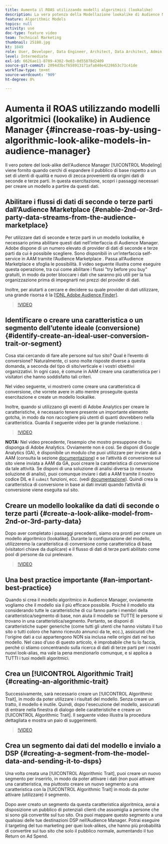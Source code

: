 ```yaml
---
title: Aumenta il ROAS utilizzando modelli algoritmici (lookalike)
description: La vera potenza della Modellazione lookalike di Audience Manager viene fornita quando si cerca di espandere il pubblico di riferimento rispetto a una qualità, un nuovo set di utenti da fonti di dati di seconde e terze parti. In questa esercitazione, scopri i passaggi per creare un modello a partire da questi dati.
feature: Algorithmic Models
topics: null
activity: use
doc-type: feature video
team: Technical Marketing
thumbnail: 25188.jpg
kt: 1849
role: User, Developer, Data Engineer, Architect, Data Architect, Admin, Leader
level: Intermediate
exl-id: 6626ae11-8709-4302-9e03-0d55878d2409
source-git-commit: 2094d3bcf658913171afa848e4228653c71c41de
workflow-type: tm+mt
source-wordcount: '909'
ht-degree: 0%

---
```


# Aumenta il ROAS utilizzando modelli algoritmici (lookalike) in Audience Manager {#increase-roas-by-using-algorithmic-look-alike-models-in-audience-manager}

Il vero potere del look-alike dell&#39;Audience Manager [!UICONTROL Modeling] viene fornito quando cerchi di espandere il pubblico di base rispetto a un set di utenti di qualità e nuovo di zecca provenienti da origini dati di seconde e terze parti. In questa esercitazione, scopri i passaggi necessari per creare un modello a partire da questi dati.

## Abilitare i flussi di dati di seconde o terze parti dall’Audience Marketplace {#enable-2nd-or-3rd-party-data-streams-from-the-audience-marketplace}

Per utilizzare dati di seconde e terze parti in un modello lookalike, è necessario prima abilitare questi dati nell’interfaccia di Audience Manager. Adobe dispone di un numero elevato di provider di dati di seconde e terze parti da cui è possibile scegliere. Sono disponibili in un’interfaccia self-service in AAM tramite l’Audience Marketplace . Passa all’Audience Marketplace e sfoglia le possibilità. Il video seguente illustra come eseguire questa operazione, tra cui come abilitare i flussi &quot;try before you buy&quot; gratuiti, in modo da poter bloccare i dati che saranno più utili per la tua organizzazione prima di impegnarti nei prezzi del provider di dati.

Inoltre, per aiutarti a cercare e decidere su quale provider di dati utilizzare, una grande risorsa è la [[!DNL Adobe Audience Finder]](https://www.adobe-audience-finder.com/).

>[!VIDEO](https://video.tv.adobe.com/v/25188/?quality=12)

## Identificare o creare una caratteristica o un segmento dell’utente ideale (conversione) {#identify-create-an-ideal-user-conversion-trait-or-segment}

Cosa stai cercando di fare alle persone sul tuo sito? Qual è l’evento di conversione? Naturalmente, ci sono molte risposte diverse a questa domanda, a seconda del tipo di sito/verticale e i vostri obiettivi organizzativi. In ogni caso, è comune in AAM creare una caratteristica per i visitatori che hanno soddisfatto tali criteri.

Nel video seguente, vi mostrerò come creare una caratteristica di conversione, che vorrete avere in atto mentre proseguite questa esercitazione e create un modello lookalike.

Inoltre, quando si utilizzano gli eventi di Adobe Analytics per creare le caratteristiche, è necessario tenere presente un importante elemento gotcha, in modo da non raccogliere più utenti di quanti dovrebbero nella caratteristica. Guarda il seguente video per la grande rivelazione. :

>[!VIDEO](https://video.tv.adobe.com/v/23431/?quality=12)

**NOTA:** Nel video precedente, l’esempio che mostro presuppone che tu disponga di Adobe Analytics. Ovviamente non è così. Se disponi di Google Analytics (GA), è disponibile un modulo che puoi utilizzare per inviare dati a AAM (consulta la sezione [documentazione](https://experienceleague.adobe.com/docs/audience-manager/user-guide/dil-api/dil-modules.html)) e se l’attività di conversione sul sito viene inviata a AAM da GA, puoi creare la caratteristica di conversione da tale attività. Se disponi di una soluzione di analisi diversa (o nessuna soluzione di analisi), puoi comunque inviare i dati a AAM tramite il nostro codice DIL e il `submit` funzioni, ecc. (vedi [documentazione](https://experienceleague.adobe.com/docs/audience-manager/user-guide/dil-api/dil-overview.html)). Quindi crea la caratteristica di conversione in base ai dati inviati quando l’attività di conversione viene eseguita sul sito.

## Creare un modello lookalike da dati di seconde o terze parti {#create-a-look-alike-model-from-2nd-or-3rd-party-data}

Dopo aver completato i passaggi precedenti, siamo ora pronti per creare un modello algoritmico (lookalike). Durante la configurazione del modello, utilizzeremo la caratteristica di conversione come caratteristica di base (visitatori chiave da duplicare) e il flusso di dati di terze parti abilitato come pool di persone da cui prelevare.

>[!VIDEO](https://video.tv.adobe.com/v/25190/?quality-12)

## Una best practice importante {#an-important-best-practice}

Quando si crea il modello algoritmico in Audience Manager, ovviamente vogliamo che il modello sia il più efficace possibile. Poiché il modello sta considerando tutte le caratteristiche di cui fanno parte i membri della caratteristica/segmento di base, non aiuta il modello se TUTTE le persone si trovano in una caratteristica/segmento. Pertanto, se disponi di caratteristiche super generiche (come tutti gli utenti che hanno visitato il tuo sito o tutti coloro che hanno ricevuto annunci da te, ecc.), assicurati che l&#39;origine dati a cui appartengono NON sia inclusa nelle origini dati nel tuo modello. Nel caso d’uso di questo articolo, è improbabile che tu lo faccia, perché ci stiamo concentrando sulla ricerca di dati di terze parti per i nostri nuovi look-alias, ma vale la pena menzionarlo comunque, e si applica a TUTTI i tuoi modelli algoritmici.

## Crea un [!UICONTROL Algorithmic Trait] {#creating-an-algorithmic-trait}

Successivamente, sarà necessario creare un  [!UICONTROL Algorithmic Trait], in modo da poter utilizzare i risultati del modello. Senza creare un tratto, il modello è inutile. Quindi, dopo l&#39;esecuzione del modello, assicurati di entrare nella finestra di dialogo delle caratteristiche e creare un [!UICONTROL Algorithmic Trait]. Il seguente video illustra la procedura dettagliata e mostra un paio di suggerimenti.

>[!VIDEO](https://video.tv.adobe.com/v/25191/?quality=12)

## Crea un segmento dai dati del modello e invialo a DSP {#creating-a-segment-from-the-model-data-and-sending-it-to-dsps}

Una volta creata una [!UICONTROL Algorithmic Trait], puoi creare un nuovo segmento per inserirlo, in modo da poter attivare i dati (non puoi attivare una caratteristica, ma piuttosto creare un nuovo segmento a una caratteristica con la [!UICONTROL Algorithmic Trait] in modo da poter attivare (utilizzare) il segmento.

Dopo aver creato un segmento da questa caratteristica algoritmica, avrai a disposizione un pubblico di potenziali clienti che assomiglia a persone che si sono già convertite sul tuo sito. Ora puoi mappare questo segmento a una qualsiasi delle tue destinazioni DSP nell’Audience Manager. Potrai eseguire il targeting del tuo marketing per quei look-alikes, che hanno più probabilità di convertire sul tuo sito che solo il pubblico normale, aumentando il tuo Return on Ad Spend.

